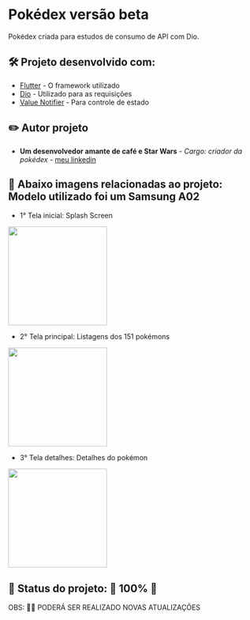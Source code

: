 # Pokédex versão beta

Pokédex criada para estudos de consumo de API com Dio.

## 🛠️ Projeto desenvolvido com:

* [Flutter](https://flutter.dev/) - O framework utilizado
* [Dio](https://pub.dev/packages/dio) - Utilizado para as requisições
* [Value Notifier](https://api.flutter.dev/flutter/foundation/ValueNotifier-class.html) - Para controle de estado

## ✏️ Autor projeto

* **Um desenvolvedor amante de café e Star Wars** - *Cargo: criador da pokédex* - [meu linkedin](https://www.linkedin.com/in/pedrolgsoares/)

## 📸 Abaixo imagens relacionadas ao projeto: Modelo utilizado foi um Samsung A02

* 1° Tela inicial: Splash Screen

<img src="https://user-images.githubusercontent.com/65426690/151639717-21239d72-4a42-443f-ba20-bc6865ef6251.jpeg" width="200">

* 2° Tela principal: Listagens dos 151 pokémons

<img src="https://user-images.githubusercontent.com/65426690/151639986-bf9b3e9a-39ec-415b-9b86-1ba2d99d00e6.jpeg" width="200">

* 3° Tela detalhes: Detalhes do pokémon

<img src="https://user-images.githubusercontent.com/65426690/151640063-8e0ca59a-0c01-4bd0-94a3-e18d43972826.jpeg" width="200">

## 🚧 Status do projeto: 🚧 100% 🥇
OBS: 👷‍♂️ PODERÁ SER REALIZADO NOVAS ATUALIZAÇÕES

